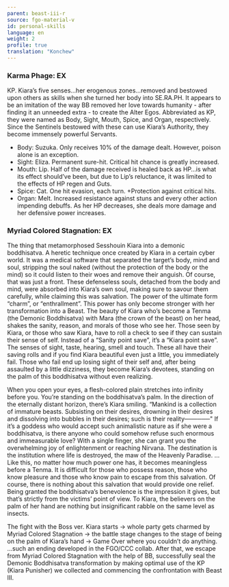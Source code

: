 ```yaml
---
parent: beast-iii-r
source: fgo-material-v
id: personal-skills
language: en
weight: 2
profile: true
translation: "Konchew"
---
```


### Karma Phage: EX

KP. Kiara’s five senses…her erogenous zones…removed and bestowed upon others as skills when she turned her body into SE.RA.PH.
It appears to be an imitation of the way BB removed her love towards humanity - after finding it an unneeded extra - to create the Alter Egos.
Abbreviated as KP, they were named as Body, Sight, Mouth, Spice, and Organ, respectively.
Since the Sentinels bestowed with these can use Kiara’s Authority, they become immensely powerful Servants.

- Body: Suzuka. Only receives 10% of the damage dealt. However, poison alone is an exception.
- Sight: Eliza. Permanent sure-hit. Critical hit chance is greatly increased.
- Mouth: Lip. Half of the damage received is healed back as HP…is what its effect should’ve been, but due to Lip’s reluctance, it was limited to the effects of HP regen and Guts.
- Spice: Cat. One hit evasion, each turn. +Protection against critical hits.
- Organ: Melt. Increased resistance against stuns and every other action impending debuffs. As her HP decreases, she deals more damage and her defensive power increases.
 
### Myriad Colored Stagnation: EX

The thing that metamorphosed Sesshouin Kiara into a demonic boddhisatva.
A heretic technique once created by Kiara in a certain cyber world.
It was a medical software that separated the target’s body, mind and soul, stripping the soul naked (without the protection of the body or the mind) so it could listen to their woes and remove their anguish.
Of course, that was just a front.
These defenseless souls, detached from the body and mind, were absorbed into Kiara’s own soul, making sure to savour them carefully, while claiming this was salvation.
The power of the ultimate form “charm”, or “enthrallment”.
This power has only become stronger with her transformation into a Beast.
The beauty of Kiara who’s become a Tenma (the Demonic Boddhisatva) with Mara (the crown of the beast) on her head, shakes the sanity, reason, and morals of those who see her.
Those seen by Kiara, or those who saw Kiara, have to roll a check to see if they can sustain their sense of self.
Instead of a “Sanity point save”, it’s a “Kiara point save”.
The senses of sight, taste, hearing, smell and touch. These all have their saving rolls and if you find Kiara beautiful even just a little, you immediately fail.
Those who fail end up losing sight of their self and, after being assaulted by a little dizziness, they become Kiara’s devotees, standing on the palm of this boddhisatva without even realizing.

When you open your eyes, a flesh-colored plain stretches into infinity before you.
You’re standing on the boddhisatva’s palm.
In the direction of the eternally distant horizon, there’s Kiara smiling.
“Mankind is a collection of immature beasts.
Subsisting on their desires, drowning in their desires and dissolving into bubbles in their desires; such is their reality──────"
If it’s a goddess who would accept such animalistic nature as if she were a boddhisatva, is there anyone who could somehow refuse such enormous and immeasurable love?
With a single finger, she can grant you the overwhelming joy of enlightenment or reaching Nirvana.
The destination is the institution where life is destroyed, the maw of the Heavenly Paradise.
…Like this, no matter how much power one has, it becomes meaningless before a Tenma.
It is difficult for those who possess reason, those who know pleasure and those who know pain to escape from this salvation.
Of course, there is nothing about this salvation that would provide one relief.
Being granted the boddhisatva’s benevolence is the impression it gives, but that’s strictly from the victims’ point of view.
To Kiara, the believers on the palm of her hand are nothing but insignificant rabble on the same level as insects.

The fight with the Boss ver. Kiara starts -> whole party gets charmed by Myriad Colored Stagnation -> the battle stage changes to the stage of being on the palm of Kiara’s hand -> Game Over where you couldn’t do anything.
…such an ending developed in the FGO/CCC collab.
After that, we escape from Myriad Colored Stagnation with the help of BB, successfully seal the Demonic Boddhisatva transformation by making optimal use of the KP (Kiara Punisher) we collected and commencing the confrontation with Beast III.
